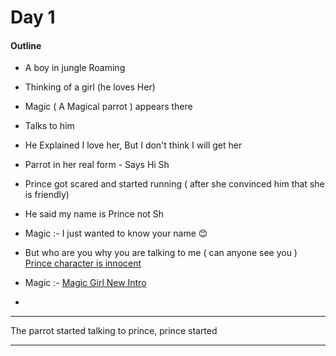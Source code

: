 # Day 1





#### Outline



* A boy in jungle Roaming
* Thinking of a girl (he loves Her)









* Magic ( A Magical parrot ) appears there&#x20;
* Talks to him&#x20;
* He Explained I love her, But I don't think I will get her





* Parrot in her real form - Says Hi Sh
* Prince got scared and started running ( after she convinced him that she is friendly)
* He said my name is Prince not Sh
* Magic :- I just wanted to know your name 😊



* But who are you why you are talking to me ( can anyone see you ) [Prince character is innocent](../intro/prince.md)
* Magic :- [Magic Girl New Intro](../intro/magic-v2.md)
*









***





The parrot started talking to prince, prince started&#x20;









***


